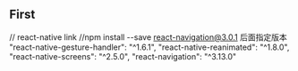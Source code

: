 
## First

  // react-native link
  //npm install --save react-navigation@3.0.1 后面指定版本
    "react-native-gesture-handler": "^1.6.1",
    "react-native-reanimated": "^1.8.0",
    "react-native-screens": "^2.5.0",
    "react-navigation": "^3.13.0"